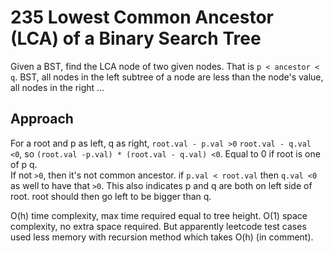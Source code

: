 # 235 Lowest Common Ancestor (LCA) of a Binary Search Tree

Given a BST, find the LCA node of two given nodes.
That is `p < ancestor < q`.
BST, all nodes in the left subtree of a node are less than the node's value, all nodes in the right ...

## Approach

For a root and p as left, q as right, `root.val - p.val >0` `root.val - q.val <0`, so `(root.val -p.val) * (root.val - q.val) <0`. Equal to 0 if root is one of p q.  
If not `>0`, then it's not common ancestor.
if `p.val < root.val` then `q.val <0` as well to have that `>0`. This also indicates p and q are both on left side of root. root should then go left to be bigger than q.

O(h) time complexity, max time required equal to tree height.
O(1) space complexity, no extra space required. But apparently leetcode test cases used less memory with recursion method which takes O(h) (in comment).
